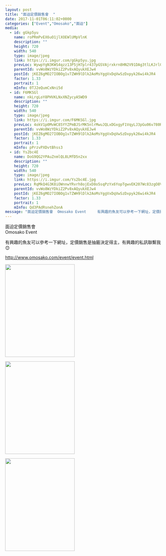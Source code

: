 ```yaml
---
layout: post
title: "面迫定價銷售會  " 
date: 2017-11-01T06:11:02+0000 
categories: ["Event","Omosako","面迫"] 
media:
  - id: gGkp5yu
    name: roPRmPvEX6uO1jlXOEWlUMpVlnK
    description: ""   
    height: 720
    width: 540
    type: image/jpeg
    link: https://i.imgur.com/gGkp5yu.jpg
    prevLoc: WywpYgN3KWS4qzz13P5jH7plr437pGSVAjrxkrn8HN2V91DAg3tlLKJrl0l1tqXJ0Yj97DtRwGk47rqLUwG6WlV1nyuRl0L5nyxmikO5o8DM8WtpQkMO7ApYhlA2Ej2668U69VJjpzVYsMQ2YYkkADh65ZqpZ82mCkMWDkZJj7HEJJomNQLvCZvnV99BjXfL2ZWo97OlTLjwWLXPXPU1jy047OVGtmBmEMLGD4FE1gG49RZPu4ARODXlGRijQ43g2rD3un8
    parentId: vvWo8WzYDkiZ2Pv8xAQyukXEJw4
    postId: jKEZ6gMO27IOBOg1v7ZWH9lDlk2AoMsYggVxDqVwSzDxpyk26wi4kJR4
    factor: 1.33
    portrait: 1
    mInfo: 0TJ2eQumCxNni5d
  - id: F6MKSGl
    name: nkLrgLoY8PHVKLNxXNZycyA5WD9
    description: ""   
    height: 720
    width: 540
    type: image/jpeg
    link: https://i.imgur.com/F6MKSGl.jpg
    prevLoc: 4okV1p0MvWC85YYZPmBJSrMK5nlrMwuJQLxDGxgyF1VqyLJ3pGu06v780R0Efy1YmGZp3ETxAgzYovV9cl0Krxy3WLfvoPv9W9pqHvopWPVnPrcKJwpGB6K5uOMzp6yOAAF5QrBWMKM4T3o61Xol7KIQEKYn6m90cpz5BpOyoNTXvvyNMJnOs7QY9553p3hDp4W177lKFxXlMRNDRDskoXLvmJLNSQP0K0og6nuk9l12GYRBujzyWRxOz0HL14LBYX8yHNr
    parentId: vvWo8WzYDkiZ2Pv8xAQyukXEJw4
    postId: jKEZ6gMO27IOBOg1v7ZWH9lDlk2AoMsYggVxDqVwSzDxpyk26wi4kJR4
    factor: 1.33
    portrait: 1
    mInfo: pPrzvPXDvtBhss3
  - id: Ys2bc4E
    name: DoG9QG2YPAuZnmlQL8LMfD5n2xx
    description: ""   
    height: 720
    width: 540
    type: image/jpeg
    link: https://i.imgur.com/Ys2bc4E.jpg
    prevLoc: RqMkQ4G3K8iOWnnwYRvrh8ojExD8o5sqPzYx6YopTgwvEK207Wc83zgO8V86IjyKoWPLkDTRyGXlvm9ZU7vLzr4mYGu1JQQKO6vwFnGpKJwMJZCVLLGp3KzvI3ONZ3n89vInGg0xoxZxhRDzjDMOOlip2mpAAZn9sDolmDExA2FqKK6oRBkjfR3Qw99g70ix78WmBzpnsKqYnnQMOGTB0B2kZx14t5EoAVAoGBsLZMQ3LYZXTg5wGJEqNwc5wjR7P1XwHLw
    parentId: vvWo8WzYDkiZ2Pv8xAQyukXEJw4
    postId: jKEZ6gMO27IOBOg1v7ZWH9lDlk2AoMsYggVxDqVwSzDxpyk26wi4kJR4
    factor: 1.33
    portrait: 1
    mInfo: Qd3PAdRsnehZonA
message: "面迫定價銷售會  Omosako Event     有興趣的魚友可以參考一下網址，定價銷售是抽籤決定得主，有興趣的私訊聯繫我😊    http;www.omosako.comeventevent.html"
---
```


面迫定價銷售會  
Omosako Event   
  
有興趣的魚友可以參考一下網址，定價銷售是抽籤決定得主，有興趣的私訊聯繫我😊  
  
http://www.omosako.com/event/event.html


[//]: #media:  
<a href="https://i.imgur.com/gGkp5yu.jpg"><img src="https://i.imgur.com/gGkp5yu.jpg" height="300" width="225" /></a> 
  

<a href="https://i.imgur.com/F6MKSGl.jpg"><img src="https://i.imgur.com/F6MKSGl.jpg" height="300" width="225" /></a> 
  

<a href="https://i.imgur.com/Ys2bc4E.jpg"><img src="https://i.imgur.com/Ys2bc4E.jpg" height="300" width="225" /></a> 
 
